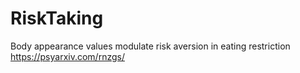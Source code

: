 # RiskTaking
Body appearance values modulate risk aversion in eating restriction
https://psyarxiv.com/rnzgs/
